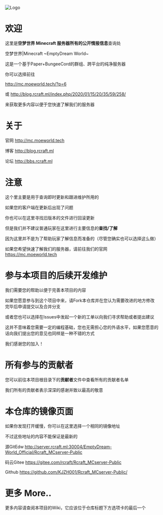 ![Logo](https://cdn.jsdelivr.net/gh/KJZH001/For_PicGO@master/jsDelivr_static_files/img/large/20200727202146.png
)
# 欢迎
这里是**空梦世界 Minecraft 服务器所有的公开情报信息**查询处

空梦世界|Minecraft ~EmptyDream World~ 

这是一个基于Paper+BungeeCord的群组、跨平台的纯净服务器

你可以选择前往

http://mc.moeworld.tech/?p=6

或 http://blog.rcraft.ml/index.php/2020/01/15/20/35/59/258/

来获取更多内容以便于您快速了解我们的服务器
# 关于
官网 http://mc.moeworld.tech

博客 http://blog.rcraft.ml

论坛 http://bbs.rcraft.ml
# 注意
这个里主要是用于查询即时更新和跟进维护所用的

如果您的客户端在更新后出现了问题

你也可以在这里寻找旧版本的文件进行回滚更新

但是我们并不建议普通玩家在这里进行主要信息的**查找/了解**

因为这里并不是为了帮助玩家了解信息而准备的（尽管您确实也可以选择这么做）

如果您希望快速了解我们的服务器，请前往我们的官网 https://mc.moeworld.tech
# 参与本项目的后续开发维护
我们需要您的帮助以便于完善本项目的内容

如果您愿意参与到这个项目中来，请Fork本仓库并在您认为需要改进的地方修改完毕后申请提交以及合并分支

或者您也可以选择在Issues中发起一个新的工单以向我们寻求帮助或者提出建议

这并不意味着您需要一定的编程基础，您也无需担心您的外语水平，如果您愿意的话向我们提出您的意见也同样是一种不错的方式

我们感谢您的加入！

# 所有参与的贡献者
您可以前往本项目根目录下的**贡献者**文件中查看所有的贡献者名单

我们所有的贡献者表示深深的感谢并致以最高的敬意
# 本仓库的镜像页面
如果你发现打开缓慢，你可以在这里选择一个相同的镜像地址

不过这些地址的内容不能保证是最新的

源GitEdw http://server.rcraft.ml:30004/EmptyDream-World_Official/Rcraft_MCserver-Public

码云Gitee https://gitee.com/rcraft/Rcraft_MCserver-Public

Github https://github.com/KJZH001/Rcraft_MCserver-Public/
# 更多 More..
更多内容请查阅本项目的Wiki，它应该位于仓库标题下方选项卡的最后一个
